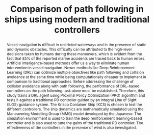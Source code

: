 ---
layout: publication
sitemap: false
title: "Comparison of path following in ships using modern and traditional controllers"
authors: Sanjeev Kumar, R. S., Alam, M. S., Reddy, B., & Somayajula, A.S.
pdf: sanjeev2023
image: sanjeev2023.jpg
display: Proceedings of the Sixth International Conference in Ocean Engineering (ICOE2023)
year: 2023
doi: 10.48550/arXiv.2310.14940
# code: https://github.com/MarineAutonomy/Deep-Reinforcement-Learning-Based-Control-for-Ship-Navigation
abstract: "Vessel navigation is difficult in restricted waterways and in the presence of static and dynamic obstacles. This difficulty can be attributed to the high-level decisions taken by humans during these maneuvers, which is evident from the fact that 85% of the reported marine accidents are traced back to human errors. Artificial intelligence-based methods offer us a way to eliminate human intervention in vessel navigation. Newer methods like Deep Reinforcement Learning (DRL) can optimize multiple objectives like path following and collision avoidance at the same time while being computationally cheaper to implement in comparison to traditional approaches. Before addressing the challenge of collision avoidance along with path following, the performance of DRL-based controllers on the path following task alone must be established. Therefore, this study trains a DRL agent using Proximal Policy Optimization (PPO) algorithm and tests it against a traditional PD controller guided by an Integral Line of Sight (ILOS) guidance system. The Krisco Container Ship (KCS) is chosen to test the different controllers. The ship dynamics are mathematically simulated using the Maneuvering Modelling Group (MMG) model developed by the Japanese. The simulation environment is used to train the deep reinforcement learning-based controller and is also used to tune the gains of the traditional PD controller. The effectiveness of the controllers in the presence of wind is also investigated."
---